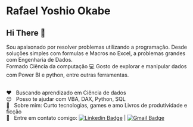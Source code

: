 # Rafael Yoshio Okabe

## Hi There 👋
Sou apaixonado por resolver problemas utilizando a programação. Desde soluções simples com formulas e Macros no Excel, a problemas grandes com Engenharia de Dados.
<br/>Formado Ciência da computação :computer: Gosto de explorar e manipular dados com Power BI e python, entre outras ferramentas.

 <br/> :heart: &nbsp; Buscando aprendizado em Ciência de dados
 <br/> :blush: &nbsp; Posso te ajudar com VBA, DAX, Python, SQL
 <br/> 💬  &nbsp; Sobre mim: Curto tecnologias, games e amo Livros de produtividade e ficção
 <br/> :email: &nbsp; Entre em contato comigo: [![Linkedin Badge](https://img.shields.io/badge/-RafaelOkabe-blue?style=flat-square&logo=Linkedin&logoColor=white&link=https://www.linkedin.com/in/rafael-yoshio-okabe-b58b3b136/)](https://www.linkedin.com/in/rafael-yoshio-okabe-b58b3b136/) 
| 
[![Gmail Badge](https://img.shields.io/badge/-rafa.okabe@gmail.com-c14438?style=flat-square&logo=Gmail&logoColor=white&link=mailto:rafa.okabe@gmail.com)](mailto:rafa.okabe@gmail.com)
